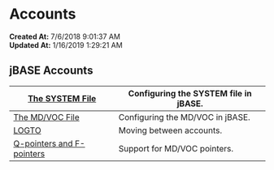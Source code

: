 # Accounts 

**Created At:** 7/6/2018 9:01:37 AM  
**Updated At:** 1/16/2019 1:29:21 AM  


## jBASE Accounts 


| [The SYSTEM File](317964-system-file)<br> | Configuring the SYSTEM file in jBASE.<br> |
| --- | --- |
| [The MD/VOC File](325583-the-md-voc-file)<br> | Configuring the MD/VOC in jBASE.<br> |
| [LOGTO](325584-logto)<br> | Moving between accounts.<br> |
| [Q-pointers and F-pointers](325725-qpointers)<br> | Support for MD/VOC pointers.<br> |

